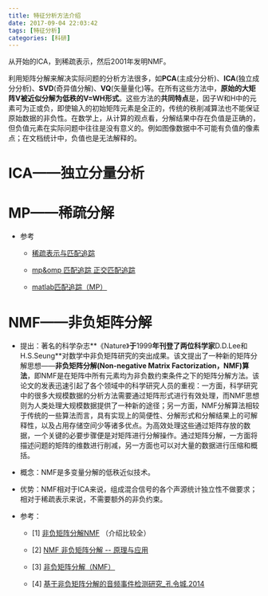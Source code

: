 ```yaml
---
title: 特征分析方法介绍
date: 2017-09-04 22:03:42
tags: [特征分析]
categories: [科研]
---
```


从开始的ICA，到稀疏表示，然后2001年发明NMF。

利用矩阵分解来解决实际问题的分析方法很多，如**PCA**(主成分分析)、**ICA**(独立成分分析)、**SVD**(奇异值分解)、**VQ**(矢量量化)等。在所有这些方法中，**原始的大矩阵V被近似分解为低秩的V=WH形式**。这些方法的**共同特点**是，因子W和H中的元素可为正或负，即使输入的初始矩阵元素是全正的，传统的秩削减算法也不能保证原始数据的非负性。在数学上，从计算的观点看，分解结果中存在负值是正确的，但负值元素在实际问题中往往是没有意义的。例如图像数据中不可能有负值的像素点；在文档统计中，负值也是无法解释的。



# ICA——独立分量分析


# MP——稀疏分解


-  参考
	- [稀疏表示与匹配追踪](http://blog.csdn.net/jbb0523/article/details/45099655)
	
	- [mp&omp 匹配追踪 正交匹配追踪](https://wenku.baidu.com/view/ddc1c37d33687e21af45a9cd.html)
	
	- [matlab匹配追踪（MP）](http://chunqiu.blog.ustc.edu.cn/?p=646)

# NMF——非负矩阵分解
-  提出：著名的科学杂志**《Nature》**于**1999**年刊登了两位科学家**D.D.Lee和H.S.Seung**对数学中非负矩阵研究的突出成果。该文提出了一种新的矩阵分解思想——**非负矩阵分解(Non-negative Matrix Factorization，NMF)算法**，即NMF是在矩阵中所有元素均为非负数约束条件之下的矩阵分解方法。该论文的发表迅速引起了各个领域中的科学研究人员的重视：一方面，科学研究中的很多大规模数据的分析方法需要通过矩阵形式进行有效处理，而NMF思想则为人类处理大规模数据提供了一种新的途径；另一方面，NMF分解算法相较于传统的一些算法而言，具有实现上的简便性、分解形式和分解结果上的可解释性，以及占用存储空间少等诸多优点。为高效处理这些通过矩阵存放的数据，一个关键的必要步骤便是对矩阵进行分解操作。通过矩阵分解，一方面将描述问题的矩阵的维数进行削减，另一方面也可以对大量的数据进行压缩和概括。

- 概念：NMF是多变量分解的低秩近似技术。

- 优势：NMF相对于ICA来说，组成混合信号的各个声源统计独立性不做要求；相对于稀疏表示来说，不需要额外的非负约束。

- 参考：

	- [1] [非负矩阵分解NMF](http://blog.csdn.net/pipisorry/article/details/52098864) （介绍比较全）
	
	- [2] [NMF 非负矩阵分解 -- 原理与应用](http://blog.csdn.net/qq_26225295/article/details/51211529)
	
	- [3] [非负矩阵分解（NMF）](http://blog.csdn.net/acdreamers/article/details/44663421)
	- [4] [基于非负矩阵分解的音频事件检测研究_孔令城.2014](http://xueshu.baidu.com/s?wd=paperuri%3A%285204b10ce277c327dc1f8a2c348055cf%29&filter=sc_long_sign&tn=SE_xueshusource_2kduw22v&sc_vurl=http%3A%2F%2Fcdmd.cnki.com.cn%2FArticle%2FCDMD-10561-1014063911.htm&ie=utf-8&sc_us=5447524911162634726)